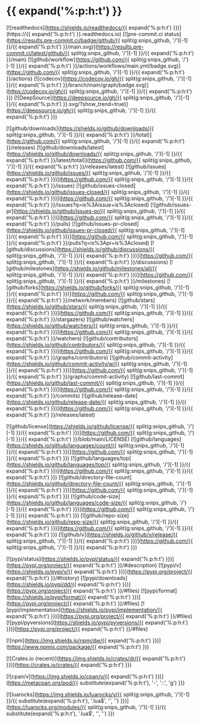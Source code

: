 # {{ expand('%:p:h:t') }}

[![readthedocs](https://shields.io/readthedocs/{{ expand('%:p:h:t') }})](https://{{ expand('%:p:h:t') }}.readthedocs.io)
[![pre-commit.ci status](https://results.pre-commit.ci/badge/github/{{ split(g:snips_github, '/')[-1] }}/{{ expand('%:p:h:t') }}/main.svg)](https://results.pre-commit.ci/latest/github/{{ split(g:snips_github, '/')[-1] }}/{{ expand('%:p:h:t') }}/main)
[![github/workflow](https://github.com/{{ split(g:snips_github, '/')[-1] }}/{{ expand('%:p:h:t') }}/actions/workflows/main.yml/badge.svg)](https://github.com/{{ split(g:snips_github, '/')[-1] }}/{{ expand('%:p:h:t') }}/actions)
[![codecov](https://codecov.io/gh/{{ split(g:snips_github, '/')[-1] }}/{{ expand('%:p:h:t') }}/branch/main/graph/badge.svg)](https://codecov.io/gh/{{ split(g:snips_github, '/')[-1] }}/{{ expand('%:p:h:t') }})
[![DeepSource](https://deepsource.io/gh/{{ split(g:snips_github, '/')[-1] }}/{{ expand('%:p:h:t') }}.svg/?show_trend=true)](https://deepsource.io/gh/{{ split(g:snips_github, '/')[-1] }}/{{ expand('%:p:h:t') }})

[![github/downloads](https://shields.io/github/downloads/{{ split(g:snips_github, '/')[-1] }}/{{ expand('%:p:h:t') }}/total)](https://github.com/{{ split(g:snips_github, '/')[-1] }}/{{ expand('%:p:h:t') }}/releases)
[![github/downloads/latest](https://shields.io/github/downloads/{{ split(g:snips_github, '/')[-1] }}/{{ expand('%:p:h:t') }}/latest/total)](https://github.com/{{ split(g:snips_github, '/')[-1] }}/{{ expand('%:p:h:t') }}/releases/latest)
[![github/issues](https://shields.io/github/issues/{{ split(g:snips_github, '/')[-1] }}/{{ expand('%:p:h:t') }})](https://github.com/{{ split(g:snips_github, '/')[-1] }}/{{ expand('%:p:h:t') }}/issues)
[![github/issues-closed](https://shields.io/github/issues-closed/{{ split(g:snips_github, '/')[-1] }}/{{ expand('%:p:h:t') }})](https://github.com/{{ split(g:snips_github, '/')[-1] }}/{{ expand('%:p:h:t') }}/issues?q=is%3Aissue+is%3Aclosed)
[![github/issues-pr](https://shields.io/github/issues-pr/{{ split(g:snips_github, '/')[-1] }}/{{ expand('%:p:h:t') }})](https://github.com/{{ split(g:snips_github, '/')[-1] }}/{{ expand('%:p:h:t') }}/pulls)
[![github/issues-pr-closed](https://shields.io/github/issues-pr-closed/{{ split(g:snips_github, '/')[-1] }}/{{ expand('%:p:h:t') }})](https://github.com/{{ split(g:snips_github, '/')[-1] }}/{{ expand('%:p:h:t') }}/pulls?q=is%3Apr+is%3Aclosed)
[![github/discussions](https://shields.io/github/discussions/{{ split(g:snips_github, '/')[-1] }}/{{ expand('%:p:h:t') }})](https://github.com/{{ split(g:snips_github, '/')[-1] }}/{{ expand('%:p:h:t') }}/discussions)
[![github/milestones](https://shields.io/github/milestones/all/{{ split(g:snips_github, '/')[-1] }}/{{ expand('%:p:h:t') }})](https://github.com/{{ split(g:snips_github, '/')[-1] }}/{{ expand('%:p:h:t') }}/milestones)
[![github/forks](https://shields.io/github/forks/{{ split(g:snips_github, '/')[-1] }}/{{ expand('%:p:h:t') }})](https://github.com/{{ split(g:snips_github, '/')[-1] }}/{{ expand('%:p:h:t') }}/network/members)
[![github/stars](https://shields.io/github/stars/{{ split(g:snips_github, '/')[-1] }}/{{ expand('%:p:h:t') }})](https://github.com/{{ split(g:snips_github, '/')[-1] }}/{{ expand('%:p:h:t') }}/stargazers)
[![github/watchers](https://shields.io/github/watchers/{{ split(g:snips_github, '/')[-1] }}/{{ expand('%:p:h:t') }})](https://github.com/{{ split(g:snips_github, '/')[-1] }}/{{ expand('%:p:h:t') }}/watchers)
[![github/contributors](https://shields.io/github/contributors/{{ split(g:snips_github, '/')[-1] }}/{{ expand('%:p:h:t') }})](https://github.com/{{ split(g:snips_github, '/')[-1] }}/{{ expand('%:p:h:t') }}/graphs/contributors)
[![github/commit-activity](https://shields.io/github/commit-activity/w/{{ split(g:snips_github, '/')[-1] }}/{{ expand('%:p:h:t') }})](https://github.com/{{ split(g:snips_github, '/')[-1] }}/{{ expand('%:p:h:t') }}/graphs/commit-activity)
[![github/last-commit](https://shields.io/github/last-commit/{{ split(g:snips_github, '/')[-1] }}/{{ expand('%:p:h:t') }})](https://github.com/{{ split(g:snips_github, '/')[-1] }}/{{ expand('%:p:h:t') }}/commits)
[![github/release-date](https://shields.io/github/release-date/{{ split(g:snips_github, '/')[-1] }}/{{ expand('%:p:h:t') }})](https://github.com/{{ split(g:snips_github, '/')[-1] }}/{{ expand('%:p:h:t') }}/releases/latest)

[![github/license](https://shields.io/github/license/{{ split(g:snips_github, '/')[-1] }}/{{ expand('%:p:h:t') }})](https://github.com/{{ split(g:snips_github, '/')[-1] }}/{{ expand('%:p:h:t') }}/blob/main/LICENSE)
[![github/languages](https://shields.io/github/languages/count/{{ split(g:snips_github, '/')[-1] }}/{{ expand('%:p:h:t') }})](https://github.com/{{ split(g:snips_github, '/')[-1] }}/{{ expand('%:p:h:t') }})
[![github/languages/top](https://shields.io/github/languages/top/{{ split(g:snips_github, '/')[-1] }}/{{ expand('%:p:h:t') }})](https://github.com/{{ split(g:snips_github, '/')[-1] }}/{{ expand('%:p:h:t') }})
[![github/directory-file-count](https://shields.io/github/directory-file-count/{{ split(g:snips_github, '/')[-1] }}/{{ expand('%:p:h:t') }})](https://github.com/{{ split(g:snips_github, '/')[-1] }}/{{ expand('%:p:h:t') }})
[![github/code-size](https://shields.io/github/languages/code-size/{{ split(g:snips_github, '/')[-1] }}/{{ expand('%:p:h:t') }})](https://github.com/{{ split(g:snips_github, '/')[-1] }}/{{ expand('%:p:h:t') }})
[![github/repo-size](https://shields.io/github/repo-size/{{ split(g:snips_github, '/')[-1] }}/{{ expand('%:p:h:t') }})](https://github.com/{{ split(g:snips_github, '/')[-1] }}/{{ expand('%:p:h:t') }})
[![github/v](https://shields.io/github/v/release/{{ split(g:snips_github, '/')[-1] }}/{{ expand('%:p:h:t') }})](https://github.com/{{ split(g:snips_github, '/')[-1] }}/{{ expand('%:p:h:t') }})

[![pypi/status](https://shields.io/pypi/status/{{ expand('%:p:h:t') }})](https://pypi.org/project/{{ expand('%:p:h:t') }}/#description)
[![pypi/v](https://shields.io/pypi/v/{{ expand('%:p:h:t') }})](https://pypi.org/project/{{ expand('%:p:h:t') }}/#history)
[![pypi/downloads](https://shields.io/pypi/dd/{{ expand('%:p:h:t') }})](https://pypi.org/project/{{ expand('%:p:h:t') }}/#files)
[![pypi/format](https://shields.io/pypi/format/{{ expand('%:p:h:t') }})](https://pypi.org/project/{{ expand('%:p:h:t') }}/#files)
[![pypi/implementation](https://shields.io/pypi/implementation/{{ expand('%:p:h:t') }})](https://pypi.org/project/{{ expand('%:p:h:t') }}/#files)
[![pypi/pyversions](https://shields.io/pypi/pyversions/{{ expand('%:p:h:t') }})](https://pypi.org/project/{{ expand('%:p:h:t') }}/#files)

[![npm](https://img.shields.io/npm/dw/{{ expand('%:p:h:t') }})](https://www.npmjs.com/package/{{ expand('%:p:h:t') }})

[![Crates.io (recent)](https://img.shields.io/crates/dr/{{ expand('%:p:h:t') }})](https://crates.io/crates/{{ expand('%:p:h:t') }})

[![cpan/v](https://img.shields.io/cpan/v/{{ expand('%:p:h:t') }})](https://metacpan.org/pod/{{ substitute(expand('%:p:h:t'), '-', '::', 'g') }})

[![luarocks](https://img.shields.io/luarocks/v/{{ split(g:snips_github, '/')[-1] }}/{{ substitute(expand('%:p:h:t'), '.lua$', '', '') }})](https://luarocks.org/modules/{{ split(g:snips_github, '/')[-1] }}/{{ substitute(expand('%:p:h:t'), '.lua$', '', '') }})
